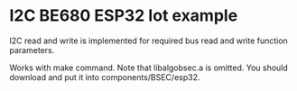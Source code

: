 I2C BE680 ESP32 Iot example 
====================

I2C read and write is implemented for required bus read and write function parameters.

Works with make command. Note that libalgobsec.a is omitted. You should download and put it into components/BSEC/esp32.
